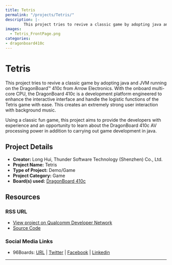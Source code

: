 ```yaml
---
title: Tetris
permalink: "/projects/Tetris/"
description: |-
        This project tries to revive a classic game by adopting java and JVM running on the DragonBoard™ 410c from Arrow Electronics. With the onboard multi-core CPU, the DragonBoard 410c is a development platform engineered to enhance the interactive interface and handle the logistic functions of the Tetris game with ease. This creates an extremely strong user interaction with background music.
images:
  - Tetris_FrontPage.png
categories:
- dragonboard410c
---
```

# Tetris

This project tries to revive a classic game by adopting java and JVM running on the DragonBoard™ 410c from Arrow Electronics. With the onboard multi-core CPU,
the DragonBoard 410c is a development platform engineered to enhance the interactive interface and handle the logistic functions of the Tetris game with ease.
This creates an extremely strong user interaction with background music.

Using a classic fun game, this project aims to provide the developers with experience and an opportunity to learn about the DragonBoard 410c AV processing
power in addition to carrying out game development in java.

## Project Details

- **Creator:** Long Hui, Thunder Software Technology (Shenzhen) Co., Ltd.
- **Project Name:** Tetris
- **Type of Project:** Demo/Game
- **Project Category:** Game
- **Board(s) used:** [DragonBoard 410c](/product/dragonboard410c/)

## Resources

### RSS URL

- [View project on Qualcomm Developer Network](https://developer.qualcomm.com/project/tetris)
- [Source Code](http://pan.baidu.com/s/1nuCd9Gl)

### Social Media Links

- 96Boards: [URL](/) &#124; [Twitter](https://twitter.com/96boards) &#124; [Facebook](https://www.facebook.com/96Boards) &#124; [Linkedin](https://www.linkedin.com/company/{{site.linkedin_username}}/)


***
